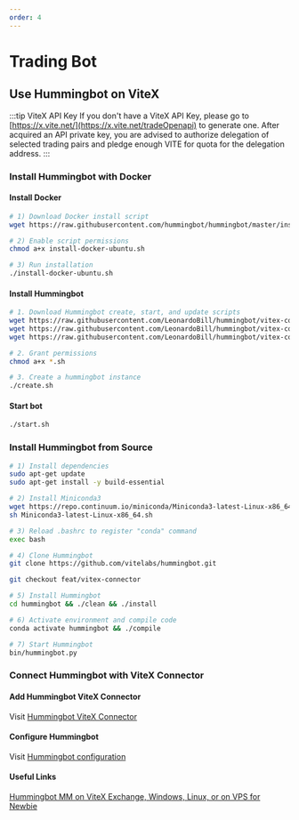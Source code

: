 ```yaml
---
order: 4
---
```


# Trading Bot

## Use Hummingbot on ViteX

:::tip ViteX API Key
If you don't have a ViteX API Key, please go to [https://x.vite.net/](https://x.vite.net/tradeOpenapi) to generate one. After acquired an API private key, you are advised to authorize delegation of selected trading pairs and pledge enough VITE for quota for the delegation address.
:::

### Install Hummingbot with Docker

#### Install Docker

```bash
# 1) Download Docker install script
wget https://raw.githubusercontent.com/hummingbot/hummingbot/master/installation/install-docker/install-docker-ubuntu.sh

# 2) Enable script permissions
chmod a+x install-docker-ubuntu.sh

# 3) Run installation
./install-docker-ubuntu.sh
```

#### Install Hummingbot

```bash
# 1. Download Hummingbot create, start, and update scripts
wget https://raw.githubusercontent.com/LeonardoBill/hummingbot/vitex-connector-patch-1/installation/docker-commands/create.sh
wget https://raw.githubusercontent.com/LeonardoBill/hummingbot/vitex-connector-patch-1/installation/docker-commands/start.sh
wget https://raw.githubusercontent.com/LeonardoBill/hummingbot/vitex-connector-patch-1/installation/docker-commands/update.sh

# 2. Grant permissions
chmod a+x *.sh

# 3. Create a hummingbot instance
./create.sh
```

#### Start bot

```bash
./start.sh
```

### Install Hummingbot from Source
```bash
# 1) Install dependencies
sudo apt-get update
sudo apt-get install -y build-essential

# 2) Install Miniconda3
wget https://repo.continuum.io/miniconda/Miniconda3-latest-Linux-x86_64.sh
sh Miniconda3-latest-Linux-x86_64.sh

# 3) Reload .bashrc to register "conda" command
exec bash

# 4) Clone Hummingbot
git clone https://github.com/vitelabs/hummingbot.git

git checkout feat/vitex-connector

# 5) Install Hummingbot
cd hummingbot && ./clean && ./install

# 6) Activate environment and compile code
conda activate hummingbot && ./compile

# 7) Start Hummingbot
bin/hummingbot.py
```

### Connect Hummingbot with ViteX Connector

#### Add Hummingbot ViteX Connector
Visit [Hummingbot ViteX Connector](https://github.com/vitelabs/hummingbot/blob/feat/vitex-connector/documentation/docs/connectors/vitex.md)


#### Configure Hummingbot

Visit [Hummingbot configuration](https://docs.hummingbot.io/operation/password)

#### Useful Links
[Hummingbot MM on ViteX Exchange, Windows, Linux, or on VPS for Newbie](https://www.youtube.com/watch?v=zX41hng1Mq4)


